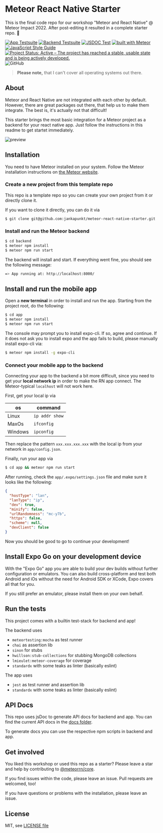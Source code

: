 # Meteor React Native Starter

This is the final code repo for our workshop "Meteor and React Native" @ Meteor Impact 2022.
After post-editing it resulted in a complete starter repo. 🤩

[![App Testsuite](https://github.com/jankapunkt/meteor-react-native-starter/actions/workflows/test_app.yml/badge.svg)](https://github.com/jankapunkt/meteor-react-native-starter/actions/workflows/test_app.yml)
[![Backend Testsuite](https://github.com/jankapunkt/meteor-react-native-starter/actions/workflows/backend.yml/badge.svg)](https://github.com/jankapunkt/meteor-react-native-starter/actions/workflows/backend.yml)
[![JSDOC Test](https://github.com/jankapunkt/meteor-react-native-starter/actions/workflows/jsdoc_test.yml/badge.svg)](https://github.com/jankapunkt/meteor-react-native-starter/actions/workflows/jsdoc_test.yml)
[![built with Meteor](https://img.shields.io/badge/Meteor-backend-green?logo=meteor&logoColor=white)](https://meteor.com)
[![JavaScript Style Guide](https://img.shields.io/badge/code_style-standard-brightgreen.svg)](https://standardjs.com)
[![Project Status: Active – The project has reached a stable, usable state and is being actively developed.](https://www.repostatus.org/badges/latest/active.svg)](https://www.repostatus.org/#active)
![GitHub](https://img.shields.io/github/license/jankapunkt/meteor-react-native-workshop)

> **Please note,** that I can't cover all operating systems out there.

## About

Meteor and React Native are not integrated with each other by default. 
However, there are great packages out there, that help us to make them integrate. 
The best is, it's actually not that difficult!

This starter brings the most basic integration for a Meteor project as a backend for your react native app.
Just follow the instructions in this readme to get startet immediately.

![preview](preview.png)

## Installation

You need to have Meteor installed on your system. 
Follow the Meteor installation instructions on [the Meteor website](https://meteor.com).

### Create a new project from this template repo

This repo is a template repo so you can create your own project from it or directly clone it.

If you want to clone it directly, you can do it via

```shell
$ git clone git@github.com:jankapunkt/meteor-react-native-starter.git
```

### Install and run the Meteor backend

```bash
$ cd backend
$ meteor npm install
$ meteor npm run start
```

The backend will install and start. If everything went fine, you should see the following message:

```bash
=> App running at: http://localhost:8000/
```

## Install and run the mobile app

Open a **new terminal** in order to install and run the app.
Starting from the project root, do the following:

```bash
$ cd app
$ meteor npm install
$ meteor npm run start
```

The console may prompt you to install expo-cli. If so, agree and continue.
If it does not ask you to install expo and the app fails to build, please manually install expo-cli via:

```bash
$ meteor npm install -g expo-cli
```

### Connect your mobile app to the backend

Connecting your app to the backend a bit more difficult, since you need to get your **local network ip**
in order to make the RN app connect. The Meteor-typical `localhost` will not work here.

First, get your local ip via

| os      | command        |
|---------|----------------|
| Linux   | `ip addr show` |
| MaxOs   | `ifconfig`     |
| Windows | `ipconfig`     |

Then replace the pattern `xxx.xxx.xxx.xxx` with the local ip from your network in `app/config.json`.

Finally, run your app via

```bash
$ cd app && meteor npm run start
```

After running, check the `app/.expo/settings.json` file and make sure it looks like the following:

```json
{
  "hostType": "lan",
  "lanType": "ip",
  "dev": true,
  "minify": false,
  "urlRandomness": "mc-y7b",
  "https": false,
  "scheme": null,
  "devClient": false
}
```

Now you should be good to go to continue your development!

## Install Expo Go on your development device

With the "Expo Go" app you are able to build your dev builds without further configuration or emulators.
You can also build cross-platform and test both Android and iOs without the need for Android SDK or XCode,
Expo covers all that for you.

If you still prefer an emulator, please install them on your own behalf.

## Run the tests

This project comes with a builtin test-stack for backend and app!

The backend uses 
- `meteortesting:mocha` as test runner
- `chai` as assertion lib
- `sinon` for stubs
- `hwillson:stub-collections` for stubbing MongoDB collections
- `lmieulet:meteor-coverage` for coverage
- `standardx` with some teaks as linter (basically eslint)

The app uses
- `jest` as test runner and assertion lib
- `standardx` with some teaks as linter (basically eslint)

## API Docs

This repo uses jsDoc to generate API docs for backend and app.
You can find the current API docs in the [docs folder](docs).

To generate docs you can use the respective npm scripts in backend and app.

## Get involved

You liked this workshop or used this repo as a starter? 
Please leave a star and help by contributing to [@meteorrn/core](https://github.com/meteorrn/meteor-react-native).

If you find issues within the code, please leave an issue.
Pull requests are welcomed, too!

If you have questions or problems with the installation, please leave an issue.

## License

MIT, see [LICENSE file](./LICENSE)

